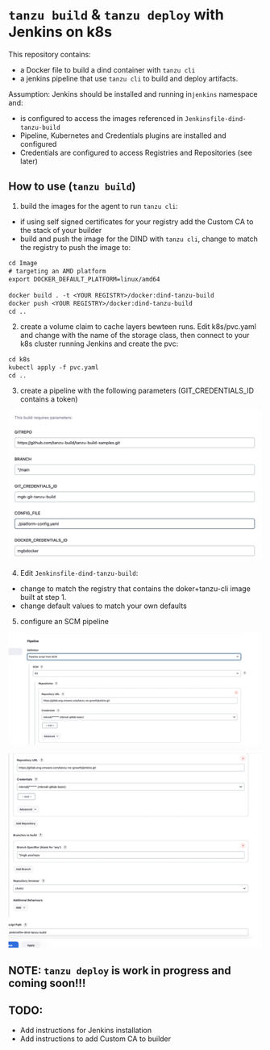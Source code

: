 # `tanzu build` & `tanzu deploy` with Jenkins on k8s 

This repository contains:
- a Docker file to build a dind container with `tanzu cli`
- a jenkins pipeline that use `tanzu cli` to build and deploy artifacts.

Assumption:
Jenkins should be installed and running in`jenkins` namespace and:
- is configured to access the images referenced in `Jenkinsfile-dind-tanzu-build`
- Pipeline, Kubernetes and Credentials plugins are installed and configured
- Credentials are configured to access Registries and Repositories (see later) 

## How to use (`tanzu build`)

1. build the images for the agent to run `tanzu cli`:
- if using self signed certificates for your registry add the Custom CA to the stack of your builder 
- build and push the image for the DIND with `tanzu cli`, change <YOUR REGISTRY> to match the registry to push the image to:
```
cd Image
# targeting an AMD platform 
export DOCKER_DEFAULT_PLATFORM=linux/amd64

docker build . -t <YOUR REGISTRY>/docker:dind-tanzu-build
docker push <YOUR REGISTRY>/docker:dind-tanzu-build
cd ..
```
2. create a volume claim to cache layers bewteen runs. Edit k8s/pvc.yaml and change <YOUR STORAGE CLASS> with the name of the storage class, then connect to your k8s cluster running Jenkins and create the pvc:
 ```
cd k8s
kubectl apply -f pvc.yaml
cd ..
```
3. create a pipeline with the following parameters (GIT_CREDENTIALS_ID contains a token)

![Jenkins parameters](png/params.png)

4. Edit `Jenkinsfile-dind-tanzu-build`:
- change <YOUR REGISTRY> to match the registry that contains the doker+tanzu-cli image built at step 1.
- change default values to match your own defaults

5. configure an SCM pipeline

![Jenkins SCM pipleine](png/pipeline.png)

![Jenkins SCM pipleine](png/SCMpipeline.png)

## NOTE: `tanzu deploy` is work in progress and coming soon!!!
## TODO:
- Add instructions for Jenkins installation
- Add instructions to add Custom CA to builder
